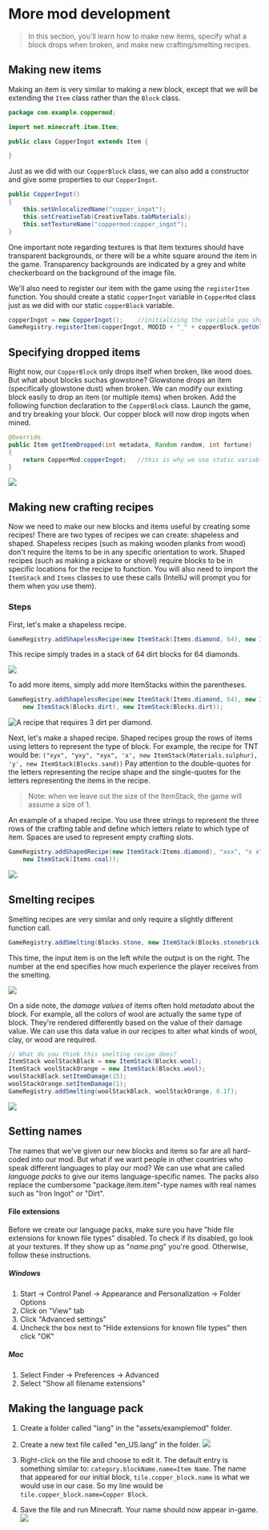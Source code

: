 # More mod development
>In this section, you'll learn how to make new items, specify what a block drops when broken, and make new crafting/smelting recipes.

## Making new items
Making an item is very similar to making a new block, except that we will be extending the `Item` class rather than the `Block` class.

```java
package com.example.coppermod;

import net.minecraft.item.Item;

public class CopperIngot extends Item {

}
```

Just as we did with our `CopperBlock` class, we can also add a constructor and give some properties to our `CopperIngot`.

```java
public CopperIngot()
{
    this.setUnlocalizedName("copper_ingot");
    this.setCreativeTab(CreativeTabs.tabMaterials);
    this.setTextureName("coppermod:copper_ingot");
}
```

One important note regarding textures is that item textures should have transparent backgrounds, or there will be a white square around the item in the game. Transparency backgrounds are indicated by a grey and white checkerboard on the background of the image file.

<!-- TO DO: Add item texture screenshot here -->

We'll also need to register our item with the game using the `registerItem` function. You should create a static `copperIngot` variable in `CopperMod` class just as we did with our static `copperBlock` variable.

```java
copperIngot = new CopperIngot();    //initializing the variable you should declare in the class
GameRegistry.registerItem(copperIngot, MODID + "_" + copperBlock.getUnlocalizedName());
```

## Specifying dropped items

Right now, our `CopperBlock` only drops itself when broken, like wood does. But what about blocks suchas glowstone? Glowstone drops an item (specifically glowstone dust) when broken. We can modify our existing block easily to drop an item (or multiple items) when broken. Add the following function declaration to the `CopperBlock` class. Launch the game, and try breaking your block. Our copper block will now drop ingots when mined.

```java
@Override
public Item getItemDropped(int metadata, Random random, int fortune)
{
    return CopperMod.copperIngot;   //this is why we use static variables
}
```

![](images/section_3/block_drops_ingots.png)

## Making new crafting recipes

Now we need to make our new blocks and items useful by creating some recipes! There are two types of recipes we can create: shapeless and shaped. Shapeless recipes (such as making wooden planks from wood) don't require the items to be in any specific orientation to work. Shaped recipes (such as making a pickaxe or shovel) require blocks to be in specific locations for the recipe to function. You will also need to import the `ItemStack` and `Items` classes to use these calls (IntelliJ will prompt you for them when you use them).

### Steps

First, let's make a shapeless recipe.
```java
GameRegistry.addShapelessRecipe(new ItemStack(Items.diamond, 64), new ItemStack(Blocks.dirt));
```

This recipe simply trades in a stack of 64 dirt blocks for 64 diamonds.

![](images/section_4/recipe_dirt_single.png)

To add more items, simply add more ItemStacks within the parentheses.

```java
GameRegistry.addShapelessRecipe(new ItemStack(Items.diamond, 64), new ItemStack(Blocks.dirt),
    new ItemStack(Blocks.dirt), new ItemStack(Blocks.dirt));
```

![A recipe that requires 3 dirt per diamond.](images/section_4/recipe_dirt_triple.png)

Next, let's make a shaped recipe. Shaped recipes group the rows of items using letters to represent the type of block. For example, the recipe for TNT would be: `("xyx", "yxy", "xyx", 'x', new ItemStack(Materials.sulphur), 'y', new ItemStack(Blocks.sand))` Pay attention to the double-quotes for the letters representing the recipe shape and the single-quotes for the letters representing the items in the recipe.

> Note: when we leave out the size of the ItemStack, the game will assume a size of 1.

An example of a shaped recipe. You use three strings to represent the three rows of the crafting table and define which letters relate to which type of item. Spaces are used to represent empty crafting slots.

```java
GameRegistry.addShapedRecipe(new ItemStack(Items.diamond), "xxx", "x x", "xxx", 'x',
    new ItemStack(Items.coal));
```

![.](images/section_4/recipe_coal.png)

## Smelting recipes

Smelting recipes are very similar and only require a slightly different function call.

```java
GameRegistry.addSmelting(Blocks.stone, new ItemStack(Blocks.stonebrick), 0.1f);
```

This time, the input item is on the left while the output is on the right. The number at the end specifies how much experience the player receives from the smelting.

![](images/section_4/smelting_stone.png)

On a side note, the _damage values_ of items often hold _metadata_ about the block. For example, all the colors of wool are actually the same type of block. They're rendered differently based on the value of their damage value. We can use this data value in our recipes to alter what kinds of wool, clay, or wood are required.

```java
// What do you think this smelting recipe does?
ItemStack woolStackBlack = new ItemStack(Blocks.wool);
ItemStack woolStackOrange = new ItemStack(Blocks.wool);
woolStackBlack.setItemDamage(15);
woolStackOrange.setItemDamage(1);
GameRegistry.addSmelting(woolStackBlack, woolStackOrange, 0.1f);
```

![](images/section_4/smelting_wool.png)

## Setting names

The names that we've given our new blocks and items so far are all hard-coded into our mod. But what if we want people in other countries who speak different languages to play our mod? We can use what are called _language packs_ to give our items language-specific names. The packs also replace the cumbersome "package.item.item"-type names with real names such as "Iron Ingot" or "Dirt".

#### File extensions

Before we create our language packs, make sure you have "hide file extensions for known file types" disabled. To check if its disabled, go look at your textures.  If they show up as "_name_.png" you're good.  Otherwise, follow these instructions.  

##### Windows

1. Start -> Control Panel -> Appearance and Personalization -> Folder Options
2. Click on "View" tab
3. Click "Advanced settings"
4. Uncheck the box next to "Hide extensions for known file types" then click "OK"

##### Mac

1. Select Finder -> Preferences -> Advanced
2. Select "Show all filename extensions"

## Making the language pack

1. Create a folder called "lang" in the "assets/examplemod" folder.
1. Create a new text file called "en_US.lang" in the folder.
![](images/section_4/lang_folder.png)

1. Right-click on the file and choose to edit it. The default entry is something similar to: `category.blockName.name=Item Name`. The name that appeared for our initial block, `tile.copper_block.name` is what we would use in our case. So my line would be `tile.copper_block.name=Copper Block`.

1. Save the file and run Minecraft. Your name should now appear in-game.
![](images/section_4/lang_block.png)
